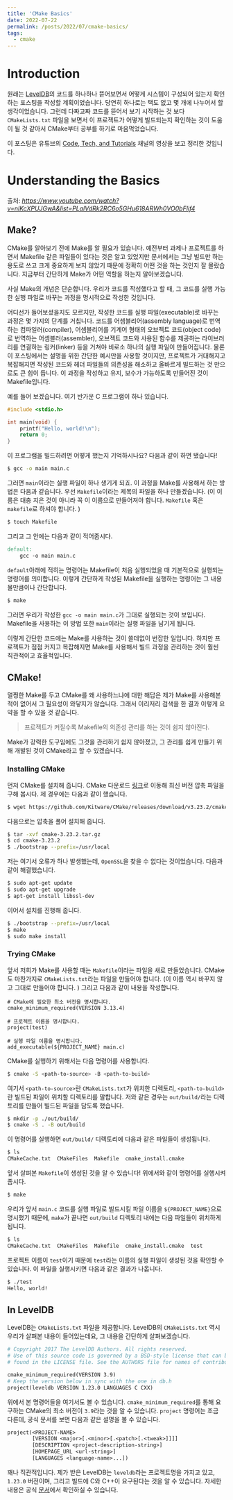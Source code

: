 ```yaml
---
title: 'CMake Basics'
date: 2022-07-22
permalink: /posts/2022/07/cmake-basics/
tags:
  - cmake
---
```


# Introduction

원래는 [LevelDB](https://github.com/google/leveldb)의 코드를 하나하나 뜯어보면서 어떻게 시스템이 구성되어 있는지 확인하는 포스팅을 작성할 계획이었습니다. 
당연히 하나로는 택도 없고 몇 개에 나누어서 할 생각이었습니다. 
그런데 다짜고짜 코드를 뜯어서 보기 시작하는 것 보다 ``CMakeLists.txt`` 파일을 보면서 이 프로젝트가 어떻게 빌드되는지 확인하는 것이 도움이 될 것 같아서 CMake부터 공부를 하기로 마음먹었습니다. 

이 포스팅은 유튜브의 [Code, Tech, and Tutorials](https://www.youtube.com/c/CodeTechandTutorials) 채널의 영상을 보고 정리한 것입니다. 

# Understanding the Basics

출처: *https://www.youtube.com/watch?v=nlKcXPUJGwA&list=PLalVdRk2RC6o5GHu618ARWh0VO0bFlif4*

## Make?

CMake를 알아보기 전에 Make를 알 필요가 있습니다. 
예전부터 과제나 프로젝트를 하면서 Makefile 같은 파일들이 있다는 것은 알고 있었지만 문서에서는 그냥 빌드만 하는 용도로 쓰고 크게 중요하게 보지 않았기 때문에 정확히 어떤 것을 하는 것인지 잘 몰랐습니다. 
지금부터 간단하게 Make가 어떤 역할을 하는지 알아보겠습니다. 

사실 Make의 개념은 단순합니다. 
우리가 코드를 작성했다고 할 때, 그 코드를 실행 가능한 실행 파일로 바꾸는 과정을 명시적으로 작성한 것입니다. 

어디선가 들어보셨을지도 모르지만, 작성한 코드를 실행 파일(executable)로 바꾸는 과정은 몇 가지의 단계를 거칩니다. 
코드를 어셈블리어(assembly language)로 번역하는 컴파일러(compiler), 어셈블리어를 기계어 형태의 오브젝트 코드(object code)로 번역하는 어셈블러(assembler), 오브젝트 코드와 사용된 함수를 제공하는 라이브러리를 연결하는 링커(linker) 등을 거쳐야 비로소 하나의 실행 파일이 만들어집니다. 
물론 이 포스팅에서는 설명을 위한 간단한 예시만을 사용할 것이지만, 프로젝트가 거대해지고 복잡해지면 작성된 코드와 헤더 파일들의 의존성을 해소하고 올바르게 빌드하는 것 만으로도 큰 힘이 듭니다. 
이 과정을 작성하고 유지, 보수가 가능하도록 만들어진 것이 Makefile입니다. 

예를 들어 보겠습니다. 
여기 반가운 C 프로그램이 하나 있습니다. 

```c
#include <stdio.h>

int main(void) {
    printf("Hello, world!\n");
    return 0;
}
```

이 프로그램을 빌드하려면 어떻게 했는지 기억하시나요?
다음과 같이 하면 됐습니다!

```bash
$ gcc -o main main.c
```

그러면 ``main``이라는 실행 파일이 하나 생기게 되죠. 
이 과정을 Make를 사용해서 하는 방법은 다음과 같습니다. 
우선 ``Makefile``이라는 제목의 파일을 하나 만들겠습니다. 
(이 이름은 대충 지은 것이 아니라 꼭 이 이름으로 만들어져야 합니다. ``Makefile`` 혹은 ``makefile``로 하셔야 합니다. )

```bash
$ touch Makefile
```

그리고 그 안에는 다음과 같이 적어줍시다. 

```makefile
default:
    gcc -o main main.c
```

``default``아래에 적히는 명령어는 Makefile이 처음 실행되었을 때 기본적으로 실행되는 명령어를 의미합니다. 
이렇게 간단하게 작성된 Makefile을 실행하는 명령어는 그 내용물만큼이나 간단합니다. 

```bash
$ make
```

그러면 우리가 작성한 ``gcc -o main main.c``가 그대로 실행되는 것이 보입니다. 
Makefile을 사용하는 이 방법 또한 ``main``이라는 실행 파일을 남기게 됩니다. 

이렇게 간단한 코드에는 Make를 사용하는 것이 쓸데없이 번잡한 일입니다. 
하지만 프로젝트가 점점 커지고 복잡해지면 Make를 사용해서 빌드 과정을 관리하는 것이 훨씬 직관적이고 효율적입니다. 

## CMake!

멀쩡한 Make를 두고 CMake를 왜 사용하느냐에 대한 해답은 제가 Make를 사용해본 적이 없어서 그 필요성이 와닿지가 않습니다. 
그래서 이리저리 검색을 한 결과 이렇게 요약을 할 수 있을 것 같습니다. 

> 프로젝트가 커질수록 Makefile의 의존성 관리를 하는 것이 쉽지 않아진다.

Make가 강력한 도구임에도 그것을 관리하기 쉽지 않아졌고, 그 관리를 쉽게 만들기 위해 개발된 것이 CMake라고 할 수 있겠습니다. 

### Installing CMake

먼저 CMake를 설치해 줍니다. 
CMake 다운로드 [링크](https://cmake.org/download/)로 이동해 최신 버전 압축 파일을 구해 봅시다. 
제 경우에는 다음과 같이 했습니다. 

```bash
$ wget https://github.com/Kitware/CMake/releases/download/v3.23.2/cmake-3.23.2.tar.gz
```

다음으로는 압축을 풀어 설치해 줍니다. 

```bash
$ tar -xvf cmake-3.23.2.tar.gz
$ cd cmake-3.23.2
$ ./bootstrap --prefix=/usr/local
```

저는 여기서 오류가 하나 발생했는데, ``OpenSSL``을 찾을 수 없다는 것이었습니다. 
다음과 같이 해결했습니다. 

```bash
$ sudo apt-get update
$ sudo apt-get upgrade
$ apt-get install libssl-dev
```

이어서 설치를 진행해 줍니다. 

```bash
$ ./bootstrap --prefix=/usr/local
$ make
$ sudo make install
```

### Trying CMake

앞서 저희가 Make를 사용할 때는 ``Makefile``이라는 파일을 새로 만들었습니다. 
CMake도 마찬가지로 ``CMakeLists.txt``라는 파일을 만들어야 합니다. 
(이 이름 역시 바꾸지 않고 그대로 만들어야 합니다. )
그리고 다음과 같이 내용을 작성합니다. 

```cmakelist
# CMake에 필요한 최소 버전을 명시합니다. 
cmake_minimum_required(VERSION 3.13.4)

# 프로젝트 이름을 명시합니다. 
project(test)

# 실행 파일 이름을 명시합니다. 
add_executable(${PROJECT_NAME} main.c)
```

CMake를 실행하기 위해서는 다음 명령어를 사용합니다. 

```bash
$ cmake -S <path-to-source> -B <path-to-build>
```

여기서 ``<path-to-source>``란 ``CMakeLists.txt``가 위치한 디렉토리, ``<path-to-build>``란 빌드된 파일이 위치할 디렉토리를 말합니다. 
저와 같은 경우는 ``out/build/``라는 디렉토리를 만들어 빌드된 파일을 담도록 했습니다. 

```bash
$ mkdir -p ./out/build/
$ cmake -S . -B out/build
```

이 명령어를 실행하면 ``out/build/`` 디렉토리에 다음과 같은 파일들이 생성됩니다. 

```bash
$ ls
CMakeCache.txt  CMakeFiles  Makefile  cmake_install.cmake
```

앞서 살펴본 ``Makefile``이 생성된 것을 알 수 있습니다!
위에서와 같이 명령어를 실행시켜 줍시다. 

```bash
$ make
```

우리가 앞서 ``main.c`` 코드를 실행 파일로 빌드시킬 파일 이름을 ``${PROJECT_NAME}``으로 명시했기 때문에, ``make``가 끝나면 ``out/build`` 디렉토리 내에는 다음 파일들이 위치하게 됩니다. 

```bash
$ ls
CMakeCache.txt  CMakeFiles  Makefile  cmake_install.cmake  test
```

프로젝트 이름이 ``test``이기 때문에 ``test``라는 이름의 실행 파일이 생성된 것을 확인할 수 있습니다. 
이 파일을 실행시키면 다음과 같은 결과가 나옵니다. 

```bash
$ ./test
Hello, world!
```

## In LevelDB

LevelDB는 ``CMakeLists.txt`` 파일을 제공합니다. 
LevelDB의 ``CMakeLists.txt`` 역시 우리가 살펴본 내용이 들어있는데요, 그 내용을 간단하게 살펴보겠습니다. 

```makefile
# Copyright 2017 The LevelDB Authors. All rights reserved.
# Use of this source code is governed by a BSD-style license that can be
# found in the LICENSE file. See the AUTHORS file for names of contributors.

cmake_minimum_required(VERSION 3.9)
# Keep the version below in sync with the one in db.h
project(leveldb VERSION 1.23.0 LANGUAGES C CXX)
```

위에서 본 명령어들을 여기서도 볼 수 있습니다. 
``cmake_minimum_required``를 통해 요구하는 CMake의 최소 버전이 ``3.9``라는 것을 알 수 있습니다. 
``project`` 명령어는 조금 다른데, 공식 문서를 보면 다음과 같은 설명을 볼 수 있습니다. 

```makefile
project(<PROJECT-NAME>
        [VERSION <major>[.<minor>[.<patch>[.<tweak>]]]]
        [DESCRIPTION <project-description-string>]
        [HOMEPAGE_URL <url-string>]
        [LANGUAGES <language-name>...])
```

꽤나 직관적입니다. 
제가 받은 LevelDB는 ``leveldb``라는 프로젝트명을 가지고 있고, ``1.23.0`` 버전이며, 그리고 빌드에 C와 C++이 요구된다는 것을 알 수 있습니다. 
자세한 내용은 공식 [문서](https://cmake.org/cmake/help/latest/command/project.html)에서 확인하실 수 있습니다. 